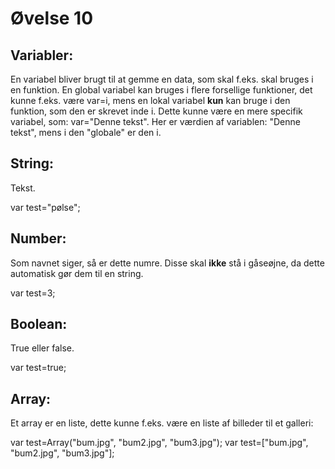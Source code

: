 # Øvelse 10

## Variabler:
En variabel bliver brugt til at gemme en data, som skal f.eks. skal bruges i en funktion. En global variabel kan bruges i flere forsellige funktioner, det kunne f.eks. være var=i, mens en lokal variabel **kun** kan bruge i den funktion, som den er skrevet inde i. Dette kunne være en mere specifik variabel, som:
var="Denne tekst". Her er værdien af variablen: "Denne tekst", mens i den "globale" er den i.

## String:
Tekst. 

var test="pølse";

## Number:
Som navnet siger, så er dette numre. Disse skal **ikke** stå i gåseøjne, da dette automatisk gør dem til en string.

var test=3;

## Boolean:
True eller false.

var test=true;

## Array:
Et array er en liste, dette kunne f.eks. være en liste af billeder til et galleri: 

var test=Array("bum.jpg", "bum2.jpg", "bum3.jpg");
var test=["bum.jpg", "bum2.jpg", "bum3.jpg"];


